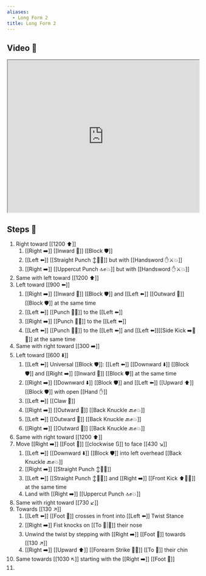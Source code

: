```yaml
---
aliases:
  - Long Form 2
title: Long Form 2
---
```


## Video 🎥

<iframe src="https://www.youtube.com/embed/SBhjuXb7gog" width="100%" height="400"></iframe>

## Steps 👣

1. Right toward [[1200 ⬆️]]
	1. [[Right ➡️]] [[Inward 🔽]] [[Block 🛡️]]
	2. [[Left ⬅️]] [[Straight Punch ↕️👊💥]] but with [[Handsword ✋⚔️💥]]
	3. [[Right ➡️]] [[Uppercut Punch 🔝✊💥]] but with [[Handsword ✋⚔️💥]]
2. Same with left toward [[1200 ⬆️]]
3. Left toward [[900 ⬅️]]
	1. [[Right ➡️]] [[Inward 🔽]] [[Block 🛡️]] and [[Left ⬅️]] [[Outward 🔼]] [[Block 🛡️]] at the same time
	2. [[Left ⬅️]] [[Punch 👊💥]] to the [[Left ⬅️]]
	3. [[Right ➡️]] [[Punch 👊💥]] to the [[Left ⬅️]]
	4. [[Left ⬅️]] [[Punch 👊💥]] to the [[Left ⬅️]] and [[Left ⬅️]][[Side Kick ➡️🦶💥]] at the same time
4. Same with right toward [[300 ➡️]]
5. Left toward [[600 ⬇️]]
	1. [[Left ⬅️]] Universal [[Block 🛡️]]: [[Left ⬅️]] [[Downward ⬇️]] [[Block 🛡️]] and [[Right ➡️]] [[Inward 🔽]] [[Block 🛡️]] at the same time
	2. [[Right ➡️]] [[Downward ⬇️]] [[Block 🛡️]] and [[Left ⬅️]] [[Upward ⬆️]] [[Block 🛡️]] with open [[Hand ✋]]
	3. [[Left ⬅️]] [[Claw 🐯]]
	4. [[Right ➡️]] [[Outward 🔼]] [[Back Knuckle 🔙✊💥]]
	5. [[Left ⬅️]] [[Outward 🔼]] [[Back Knuckle 🔙✊💥]]
	6. [[Right ➡️]] [[Outward 🔼]] [[Back Knuckle 🔙✊💥]]
6. Same with right toward [[1200 ⬆️]]
7. Move [[Right ➡️]] [[Foot 🦶]] [[clockwise 🔃]] to face [[430 ↘️]]
	1. [[Left ⬅️]] [[Downward ⬇️]] [[Block 🛡️]] into left overhead [[Back Knuckle 🔙✊💥]]
	2. [[Right ➡️]] [[Straight Punch ↕️👊💥]]
	3. [[Left ⬅️]] [[Straight Punch ↕️👊💥]] and [[Right ➡️]] [[Front Kick ⬆️🦶💥]] at the same time
	4. Land with [[Right ➡️]] [[Uppercut Punch 🔝✊💥]]
8. Same with right toward [[730 ↙️]]
9. Towards [[130 ↗️]]
	1.  [[Left ⬅️]] [[Foot 🦶]] crosses in front into [[Left ⬅️]] Twist Stance
    2. [[Right ➡️]] Fist knocks on [[To 🎯|🎯]] their nose
	3. Unwind the twist by stepping with [[Right ➡️]] [[Foot 🦶]] towards [[130 ↗️]]
	4. [[Right ➡️]] [[Upward ⬆️]] [[Forearm Strike 💪💥]] [[To 🎯]] their chin
10. Same towards [[1030 ↖️]] starting with the [[Right ➡️]] [[Foot 🦶]]
11. 